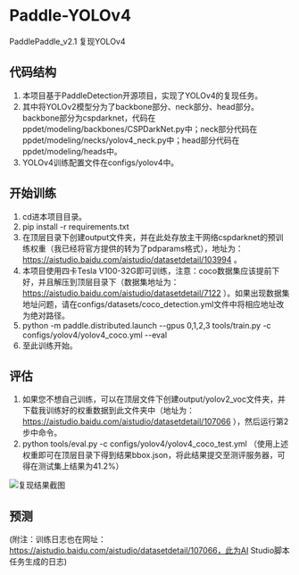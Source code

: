 # Paddle-YOLOv4

PaddlePaddle_v2.1 复现YOLOv4

## 代码结构

1. 本项目基于PaddleDetection开源项目，实现了YOLOv4的复现任务。
2. 其中将YOLOv2模型分为了backbone部分、neck部分、head部分。backbone部分为cspdarknet，代码在ppdet/modeling/backbones/CSPDarkNet.py中；neck部分代码在ppdet/modeling/necks/yolov4_neck.py中；head部分代码在ppdet/modeling/heads中。
3. YOLOv4训练配置文件在configs/yolov4中。

## 开始训练

1. cd进本项目目录。
2. pip install -r requirements.txt
3. 在顶层目录下创建output文件夹，并在此处存放主干网络cspdarknet的预训练权重（我已经将官方提供的转为了pdparams格式），地址为：https://aistudio.baidu.com/aistudio/datasetdetail/103994 。
4. 本项目使用四卡Tesla V100-32G即可训练，注意：coco数据集应该提前下好，并且解压到顶层目录下（数据集地址为：https://aistudio.baidu.com/aistudio/datasetdetail/7122 ）。如果出现数据集地址问题，请在configs/datasets/coco_detection.yml文件中将相应地址改为绝对路径。
5. python -m paddle.distributed.launch --gpus 0,1,2,3 tools/train.py -c configs/yolov4/yolov4_coco.yml --eval
6. 至此训练开始。

## 评估

1. 如果您不想自己训练，可以在顶层文件下创建output/yolov2_voc文件夹，并下载我训练好的权重数据到此文件夹中（地址为：https://aistudio.baidu.com/aistudio/datasetdetail/107066 ），然后运行第2步中命令。
2. python tools/eval.py -c configs/yolov4/yolov4_coco_test.yml （使用上述权重即可在顶层目录下得到结果bbox.json，将此结果提交至测评服务器，可得在测试集上结果为41.2%）

![复现结果截图](https://github.com/nuaaceieyty/Paddle-YOLOv2/blob/main/result.JPG)

## 预测


(附注：训练日志也在网址：https://aistudio.baidu.com/aistudio/datasetdetail/107066，此为AI Studio脚本任务生成的日志)
